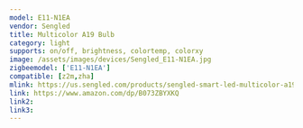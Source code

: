 ```yaml
---
model: E11-N1EA
vendor: Sengled
title: Multicolor A19 Bulb
category: light
supports: on/off, brightness, colortemp, colorxy
image: /assets/images/devices/Sengled_E11-N1EA.jpg
zigbeemodel: ['E11-N1EA']
compatible: [z2m,zha]
mlink: https://us.sengled.com/products/sengled-smart-led-multicolor-a19-bulb
link: https://www.amazon.com/dp/B073ZBYXKQ
link2: 
link3: 
---
```

